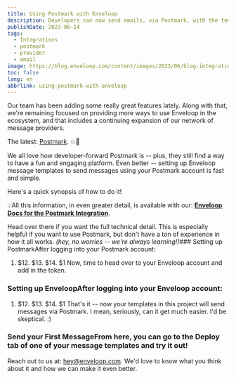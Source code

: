 ```yaml
---
title: Using Postmark with Enveloop
description: Developers can now send emails, via Postmark, with the templates they create on Enveloop!
publishDate: 2023-06-14
tags:
  - Integrations
  - postmark
  - provider
  - email
image: https://blog.enveloop.com/content/images/2023/06/blog-integrations-postmark-01.png
toc: false
lang: en
abbrlink: using-postmark-with-enveloop
---
```


Our team has been adding some really great features lately. Along with that, we're remaining focused on providing more ways to use Enveloop in the ecosystem, and that includes a continuing expansion of our network of message providers.

The latest: [Postmark](https://postmark.com). 💥🎉

We all love how developer-forward Postmark is -- plus, they still find a way to have a fun and engaging platform. Even better -- setting up Enveloop message templates to send messages using your Postmark account is fast and simple.

Here's a quick synopsis of how to do it!

💡All this information, in even greater detail, is available with our: [**Enveloop Docs for the Postmark Integration**](https://docs.enveloop.com/integrations/email-integrations/postmark).

Head over there if you want the full technical detail. This is especially helpful if you want to use Postmark, but don't have a ton of experience in how it all works. *(hey, no worries -- we're always learning!)*### Setting up PostmarkAfter logging into your Postmark account:

1. $12. $13. $14. $1
Now, time to head over to your Enveloop account and add in the token. 

### Setting up EnveloopAfter logging into your Enveloop account:

1. $12. $13. $14. $1
That's it -- now your templates in this project will send messages via Postmark. I mean, seriously, can it get much easier. I'd be skeptical. :)

### Send your First MessageFrom here, you can go to the **Deploy** tab of one of your message templates and try it out!

Reach out to us at: hey@enveloop.com. We'd love to know what you think about it and how we can make it even better.
